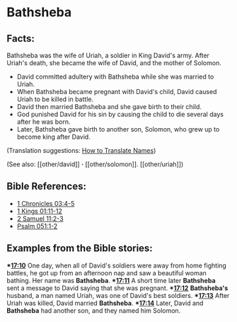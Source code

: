 # Bathsheba #

## Facts: ##

Bathsheba was the wife of Uriah, a soldier in King David's army. After Uriah's death, she became the wife of David, and the mother of Solomon.

* David committed adultery with Bathsheba while she was married to Uriah.
* When Bathsheba became pregnant with David's child, David caused Uriah to be killed in battle.
* David then married Bathsheba and she gave birth to their child. 
* God punished David for his sin by causing the child to die several days after he was born.
* Later, Bathsheba gave birth to another son, Solomon, who grew up to become king after David.

(Translation suggestions: [How to Translate Names](en/ta-vol1/translate/man/translate-names))

(See also: [[other/david]] **·** [[other/solomon]]. [[other/uriah]])

## Bible References: ##

* [1 Chronicles 03:4-5](en/tn/1ch/help/03/04)
* [1 Kings 01:11-12](en/tn/1ki/help/01/11)
* [2 Samuel 11:2-3](en/tn/2sa/help/11/02)
* [Psalm 051:1-2](en/tn/psa/help/51/01)

## Examples from the Bible stories: ##

  __*[17:10](en/tn/obs/help/17/10)__ One day, when all of David's soldiers were away from home fighting battles, he got up from an afternoon nap and saw a beautiful woman bathing. Her name was __Bathsheba__.
  __*[17:11](en/tn/obs/help/17/11)__ A short time later __Bathsheba__ sent a message to David saying that she was pregnant.
  __*[17:12](en/tn/obs/help/17/12)__ __Bathsheba's__ husband, a man named Uriah, was one of David's best soldiers.
  __*[17:13](en/tn/obs/help/17/13)__ After Uriah was killed, David married __Bathsheba__.
  __*[17:14](en/tn/obs/help/17/14)__ Later,  David and __Bathsheba__ had another son, and they named him Solomon.